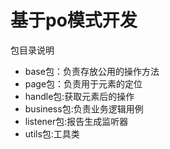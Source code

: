 # 基于po模式开发

包目录说明
- base包：负责存放公用的操作方法
- page包：负责用于元素的定位
- handle包:获取元素后的操作
- business包:负责业务逻辑用例
- listener包:报告生成监听器
- utils包:工具类

